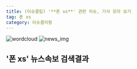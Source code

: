 ```yaml
---
title: (이슈클립) '**폰 xs**' 관련 이슈, 기사 모아 보기
tag: 폰 xs
category: 이슈클리핑
---
```

![wordcloud](https://s3.ap-northeast-2.amazonaws.com/lyrics101-wordcloud/2018-09-26-1537940231.png)
![news_img](https://user-images.githubusercontent.com/42597476/44507050-1206f400-a6e4-11e8-8d98-7ffbfebb353f.png)
## **'**폰 xs**'** 뉴스속보 검색결과

